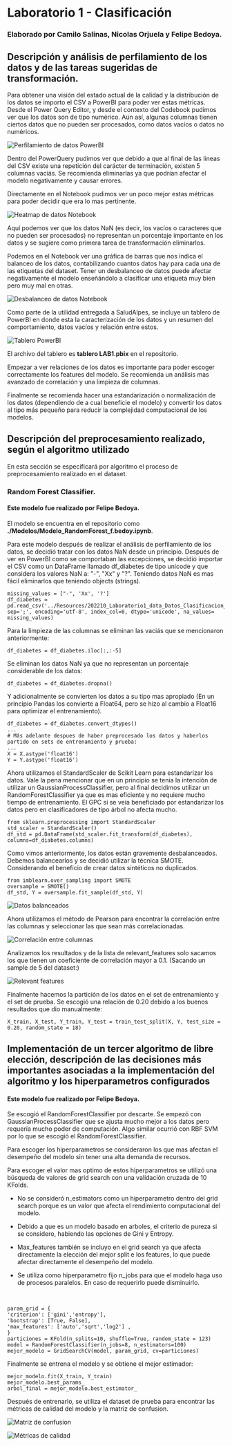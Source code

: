 # Laboratorio 1 - Clasificación

### Elaborado por Camilo Salinas, Nicolas Orjuela y Felipe Bedoya.

## Descripción y análisis de perfilamiento de los datos y de las tareas sugeridas de transformación.

Para obtener una visión del estado actual de la calidad y la distribución de los datos se importo el CSV a PowerBI para poder ver estas métricas. Desde el Power Query Editor, y desde el contexto del Codebook pudimos ver que los datos son de tipo numérico. Aún así, algunas columnas tienen ciertos datos que no pueden ser procesados, como datos vacíos o datos no numéricos.

![Perfilamiento de datos PowerBI](./img/perfilamiento_powerbi.png)

Dentro del PowerQuery pudimos ver que debido a que al final de las lineas del CSV existe una repetición del carácter de terminación, existen 5 columnas vaciás. Se recomienda eliminarlas ya que podrían afectar el modelo negativamente y causar errores.

Directamente en el Notebook pudimos ver un poco mejor estas métricas para poder decidir que era lo mas pertinente.

![Heatmap de datos Notebook](./img/heatmap_isna.png)

Aquí podemos ver que los datos NaN (es decir, los vacíos o caracteres que no pueden ser procesados) no representan un porcentaje importante en los datos y se sugiere como primera tarea de transformación eliminarlos.

Podemos en el Notebook ver una gráfica de barras que nos indica el balanceo de los datos, contabilizando cuantos datos hay para cada una de las etiquetas del dataset. Tener un desbalanceo de datos puede afectar negativamente el modelo enseñándolo a clasificar una etiqueta muy bien pero muy mal en otras.

![Desbalanceo de datos Notebook](./img/desbalanceo.png)

Como parte de la utilidad entregada a SaludAlpes, se incluye un tablero de PowerBI en donde esta la caracterización de los datos y un resumen del comportamiento, datos vacíos y relación entre estos.

![Tablero PowerBI](./img/tablero.png)

El archivo del tablero es **tablero LAB1.pbix** en el repositorio.

Empezar a ver relaciones de los datos es importante para poder escoger correctamente los features del modelo. Se recomienda un análisis mas avanzado de correlación y una limpieza de columnas.

Finalmente se recomienda hacer una estandarización o normalización de los datos (dependiendo de a cual beneficie el modelo) y convertir los datos al tipo más pequeño para reducir la complejidad computacional de los modelos.

## Descripción del preprocesamiento realizado, según el algoritmo utilizado

En esta sección se especificará por algoritmo el proceso de preprocesamiento realizado en el dataset.

### Random Forest Classifier.

#### Este modelo fue realizado por Felipe Bedoya.

El modelo se encuentra en el repositorio como **./Modelos/Modelo_RandomForest_f.bedoy.ipynb**.

Para este modelo después de realizar el análisis de perfilamiento de los datos, se decidió tratar con los datos NaN desde un principio. Después de ver en PowerBI como se comportaban las excepciones, se decidió importar el CSV como un DataFrame llamado df_diabetes de tipo unicode y que considera los valores NaN a: "-", "Xx" y "?". Teniendo datos NaN es mas fácil eliminarlos que teniendo objects (strings).

    missing_values = ["-", 'Xx', '?']
    df_diabetes = pd.read_csv('../Resources/202210_Laboratorio1_data_Datos_Clasificacion_2022.csv', sep=';', encoding='utf-8', index_col=0, dtype='unicode', na_values= missing_values)

Para la limpieza de las columnas se eliminan las vaciás que se mencionaron anteriormente:

    df_diabetes = df_diabetes.iloc[:,:-5]

Se eliminan los datos NaN ya que no representan un porcentaje considerable de los datos:

    df_diabetes = df_diabetes.dropna()

Y adicionalmente se convierten los datos a su tipo mas apropiado (En un principio Pandas los convierte a Float64, pero se hizo al cambio a Float16 para optimizar el entrenamiento).

    df_diabetes = df_diabetes.convert_dtypes()
    ...
    # Más adelante despues de haber preprocesado los datos y haberlos partido en sets de entrenamiento y prueba:
    ...
    X = X.astype('float16')
    Y = Y.astype('float16')

Ahora utilizamos el StandardScaler de Scikit Learn para estandarizar los datos. Vale la pena mencionar que en un principio se tenia la intención de utilizar un GaussianProcessClassifier, pero al final decidimos utilizar un RandomForestClassifier ya que es mas eficiente y no requiere mucho tiempo de entrenamiento. El GPC si se veía beneficiado por estandarizar los datos pero en clasificadores de tipo árbol no afecta mucho.

    from sklearn.preprocessing import StandardScaler
    std_scaler = StandardScaler()
    df_std = pd.DataFrame(std_scaler.fit_transform(df_diabetes), columns=df_diabetes.columns)

Como vimos anteriormente, los datos están gravemente desbalanceados. Debemos balancearlos y se decidió utilizar la técnica SMOTE. Considerando el beneficio de crear datos sintéticos no duplicados.

    from imblearn.over_sampling import SMOTE
    oversample = SMOTE()
    df_std, Y = oversample.fit_sample(df_std, Y)

![Datos balanceados](./img/after_SMOTE.png)

Ahora utilizamos el método de Pearson para encontrar la correlación entre las columnas y seleccionar las que sean más correlacionadas.

![Correlación entre columnas](./img/correlacion_columnas.png)

Analizamos los resultados y de la lista de relevant_features solo sacamos los que tienen un coeficiente de correlación mayor a 0.1. (Sacando un sample de 5 del dataset:)

![Relevant features](./img/relevant_features.png)

Finalmente hacemos la partición de los datos en el set de entrenamiento y el set de prueba. Se escogió una relación de 0.20 debido a los buenos resultados que dio manualmente:

    X_train, X_test, Y_train, Y_test = train_test_split(X, Y, test_size = 0.20, random_state = 18)

## Implementación de un tercer algoritmo de libre elección, descripción de las decisiones más importantes asociadas a la implementación del algoritmo y los hiperparametros configurados

#### Este modelo fue realizado por Felipe Bedoya.

Se escogió el RandomForestClassifier por descarte. Se empezó con GaussianProcessClassifier que se ajusta mucho mejor a los datos pero requería mucho poder de computación. Algo similar ocurrió con RBF SVM por lo que se escogió el RandomForestClassifier.

Para escoger los hiperparametros se consideraron los que mas afectan el desempeño del modelo sin tener una alta demanda de recursos.

Para escoger el valor mas optimo de estos hiperparametros se utilizó una búsqueda de valores de grid search con una validación cruzada de 10 KFolds.

- No se consideró n_estimators como un hiperparametro dentro del grid search porque es un valor que afecta el rendimiento computacional del modelo.

- Debido a que es un modelo basado en arboles, el criterio de pureza si se considero, habiendo las opciones de Gini y Entropy.

- Max_features también se incluyo en el grid search ya que afecta directamente la elección del mejor split e los features, lo que puede afectar directamente el desempeño del modelo.

- Se utiliza como hiperparametro fijo n_jobs para que el modelo haga uso de procesos paralelos. En caso de requerirlo puede disminuirlo.

<br>

    param_grid = {
    'criterion': ['gini','entropy'],
    'bootstrap': [True, False],
    'max_features': ['auto','sqrt','log2'] ,
    }
    particiones = KFold(n_splits=10, shuffle=True, random_state = 123)
    model = RandomForestClassifier(n_jobs=8, n_estimators=100)
    mejor_modelo = GridSearchCV(model, param_grid, cv=particiones)

Finalmente se entrena el modelo y se obtiene el mejor estimador:

    mejor_modelo.fit(X_train, Y_train)
    mejor_modelo.best_params_
    arbol_final = mejor_modelo.best_estimator_

Después de entrenarlo, se utiliza el dataset de prueba para encontrar las métricas de calidad del modelo y la matriz de confusion.

![Matriz de confusion](./img/confusion_matrix.png)

![Métricas de calidad](./img/metricas_de_calidad.png)
